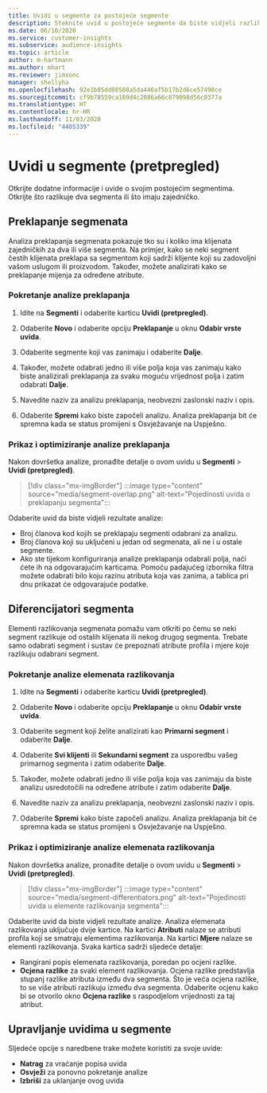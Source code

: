```yaml
---
title: Uvidi u segmente za postojeće segmente
description: Steknite uvid u postojeće segmente da biste vidjeli razlike i zajedničke karakteristike.
ms.date: 06/10/2020
ms.service: customer-insights
ms.subservice: audience-insights
ms.topic: article
author: m-hartmann
ms.author: mhart
ms.reviewer: jimsonc
manager: shellyha
ms.openlocfilehash: 92e1b05dd08588a5da446af5b17b2d6ce57490ce
ms.sourcegitcommit: cf9b78559ca189d4c2086a66c879098d56c0377a
ms.translationtype: HT
ms.contentlocale: hr-HR
ms.lasthandoff: 11/03/2020
ms.locfileid: "4405339"
---
```

# <a name="segment-insights-preview"></a>Uvidi u segmente (pretpregled)

Otkrijte dodatne informacije i uvide o svojim postojećim segmentima. Otkrijte što razlikuje dva segmenta ili što imaju zajedničko.

## <a name="segment-overlap"></a>Preklapanje segmenata

Analiza preklapanja segmenata pokazuje tko su i koliko ima klijenata zajedničkih za dva ili više segmenta. Na primjer, kako se neki segment čestih klijenata preklapa sa segmentom koji sadrži klijente koji su zadovoljni vašom uslugom ili proizvodom.
Također, možete analizirati kako se preklapanje mijenja za određene atribute.

### <a name="run-an-overlap-analysis"></a>Pokretanje analize preklapanja

1. Idite na **Segmenti** i odaberite karticu **Uvidi (pretpregled)**.

1. Odaberite **Novo** i odaberite opciju **Preklapanje** u oknu **Odabir vrste uvida**.

1. Odaberite segmente koji vas zanimaju i odaberite **Dalje**.

1. Također, možete odabrati jedno ili više polja koja vas zanimaju kako biste analizirali preklapanja za svaku moguću vrijednost polja i zatim odabrati **Dalje**.

1. Navedite naziv za analizu preklapanja, neobvezni zaslonski naziv i opis.

1. Odaberite **Spremi** kako biste započeli analizu. Analiza preklapanja bit će spremna kada se status promijeni s Osvježavanje na Uspješno.

### <a name="view-and-optimize-an-overlap-analysis"></a>Prikaz i optimiziranje analize preklapanja

Nakon dovršetka analize, pronađite detalje o ovom uvidu u **Segmenti** > **Uvidi (pretpregled)**.

> [!div class="mx-imgBorder"]
> :::image type="content" source="media/segment-overlap.png" alt-text="Pojedinosti uvida o preklapanju segmenta":::

Odaberite uvid da biste vidjeli rezultate analize:

- Broj članova kod kojih se preklapaju segmenti odabrani za analizu.
- Broj članova koji su uključeni u jedan od segmenata, ali ne i u ostale segmente.
- Ako ste tijekom konfiguriranja analize preklapanja odabrali polja, naći ćete ih na odgovarajućim karticama. Pomoću padajućeg izbornika filtra možete odabrati bilo koju razinu atributa koja vas zanima, a tablica pri dnu prikazat će odgovarajuće podatke.

## <a name="segment-differentiators"></a>Diferencijatori segmenta

Elementi razlikovanja segmenata pomažu vam otkriti po čemu se neki segment razlikuje od ostalih klijenata ili nekog drugog segmenta. Trebate samo odabrati segment i sustav će prepoznati atribute profila i mjere koje razlikuju odabrani segment.

### <a name="run-a-differentiator-analysis"></a>Pokretanje analize elemenata razlikovanja

1. Idite na **Segmenti** i odaberite karticu **Uvidi (pretpregled)**.

1. Odaberite **Novo** i odaberite opciju **Preklapanje** u oknu **Odabir vrste uvida**.

1. Odaberite segment koji želite analizirati kao **Primarni segment** i odaberite **Dalje**.

1. Odaberite **Svi klijenti** ili **Sekundarni segment** za usporedbu vašeg primarnog segmenta i zatim odaberite **Dalje**.

1. Također, možete odabrati jedno ili više polja koja vas zanimaju da biste analizu usredotočili na određene atribute i zatim odaberite **Dalje**.

1. Navedite naziv za analizu preklapanja, neobvezni zaslonski naziv i opis.

1. Odaberite **Spremi** kako biste započeli analizu. Analiza preklapanja bit će spremna kada se status promijeni s Osvježavanje na Uspješno.

### <a name="view-and-optimize-a-differentiators-analysis"></a>Prikaz i optimiziranje analize elemenata razlikovanja

Nakon dovršetka analize, pronađite detalje o ovom uvidu u **Segmenti** > **Uvidi (pretpregled)**.

> [!div class="mx-imgBorder"]
> :::image type="content" source="media/segment-differentiators.png" alt-text="Pojedinosti uvida u elemente razlikovanja segmenta":::

Odaberite uvid da biste vidjeli rezultate analize. Analiza elemenata razlikovanja uključuje dvije kartice. Na kartici **Atributi** nalaze se atributi profila koji se smatraju elementima razlikovanja. Na kartici **Mjere** nalaze se elementi razlikovanja. Svaka kartica sadrži sljedeće detalje:

- Rangirani popis elemenata razlikovanja, poredan po ocjeni razlike.
- **Ocjena razlike** za svaki element razlikovanja. Ocjena razlike predstavlja stupanj razlike atributa između dva segmenta. Što je veća ocjena razlike, to se više atributi razlikuju između dva segmenta. Odaberite ocjenu kako bi se otvorilo okno **Ocjena razlike** s raspodjelom vrijednosti za taj atribut.

## <a name="manage-segment-insights"></a>Upravljanje uvidima u segmente

Sljedeće opcije s naredbene trake možete koristiti za svoje uvide:

- **Natrag** za vraćanje popisa uvida
- **Osvježi** za ponovno pokretanje analize
- **Izbriši** za uklanjanje ovog uvida
